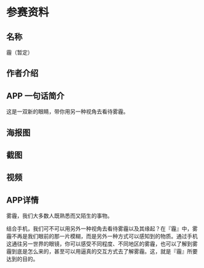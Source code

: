 # 参赛资料

## 名称

霾（暂定）

## 作者介绍

## APP 一句话简介

这是一双新的眼睛，带你用另一种视角去看待雾霾。

## 海报图

## 截图

## 视频

## APP详情

雾霾，我们大多数人既熟悉而又陌生的事物。

结合手机，我们可不可以用另外一种视角去看待雾霾以及其缘起？在『霾』中，雾霾不再是我们眼前的那一片模糊，而是另外一种方式可以感知到的物质。通过手机这通往另一世界的眼镜，你可以感受不同程度、不同地区的雾霾，也可以了解到雾霾到底是怎么来的，甚至可以用逼真的交互方式去了解雾霾。这，就是『霾』所要达到的目的。